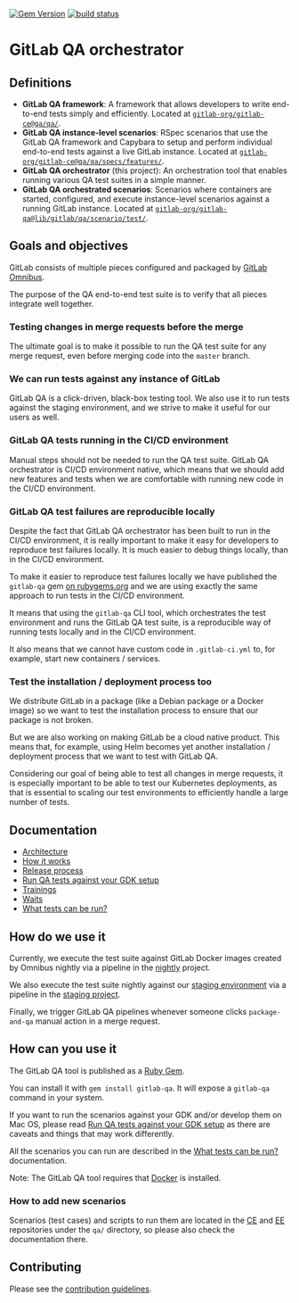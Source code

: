 [![Gem Version](https://badge.fury.io/rb/gitlab-qa.svg)](https://rubygems.org/gems/gitlab-qa)
[![build status](https://gitlab.com/gitlab-org/gitlab-qa/badges/master/pipeline.svg)](https://gitlab.com/gitlab-org/gitlab-qa/pipelines)

# GitLab QA orchestrator

## Definitions

- **GitLab QA framework**: A framework that allows developers to write end-to-end
  tests simply and efficiently.
  Located at [`gitlab-org/gitlab-ce@qa/qa/`][qa-framework].
- **GitLab QA instance-level scenarios**: RSpec scenarios that use the
  GitLab QA framework and Capybara to setup and perform individual end-to-end
  tests against a live GitLab instance.
  Located at [`gitlab-org/gitlab-ce@qa/qa/specs/features/`][instance-level-scenarios].
- **GitLab QA orchestrator** (this project): An orchestration tool that enables 
  running various QA test suites in a simple manner.
- **GitLab QA orchestrated scenarios**: Scenarios where containers are started,
  configured, and execute instance-level scenarios against a running GitLab 
  instance.
  Located at [`gitlab-org/gitlab-qa@lib/gitlab/qa/scenario/test/`][orchestrated-scenarios].

[qa-framework]: https://gitlab.com/gitlab-org/gitlab-ce/blob/master/qa/qa/
[instance-level-scenarios]: https://gitlab.com/gitlab-org/gitlab-ce/blob/master/qa/qa/specs/features/
[orchestrated-scenarios]: https://gitlab.com/gitlab-org/gitlab-qa/blob/master/lib/gitlab/qa/scenario/test/

## Goals and objectives

GitLab consists of multiple pieces configured and packaged by
[GitLab Omnibus](https://gitlab.com/gitlab-org/omnibus-gitlab).

The purpose of the QA end-to-end test suite is to verify that all pieces
integrate well together.

### Testing changes in merge requests before the merge

The ultimate goal is to make it possible to run the QA test suite for any
merge request, even before merging code into the `master` branch.

### We can run tests against any instance of GitLab

GitLab QA is a click-driven, black-box testing tool. We also use it to run
tests against the staging environment, and we strive to make it useful for our 
users as well.

### GitLab QA tests running in the CI/CD environment

Manual steps should not be needed to run the QA test suite.
GitLab QA orchestrator is CI/CD environment native, which means that we should
add new features and tests when we are comfortable with running new code in the
CI/CD environment.

### GitLab QA test failures are reproducible locally

Despite the fact that GitLab QA orchestrator has been built to run in the CI/CD
environment, it is really important to make it easy for developers to reproduce
test failures locally. It is much easier to debug things locally, than in the
CI/CD environment.

To make it easier to reproduce test failures locally we have published the
`gitlab-qa` gem [on rubygems.org](https://rubygems.org/gems/gitlab-qa) and we
are using exactly the same approach to run tests in the CI/CD environment.

It means that using the `gitlab-qa` CLI tool, which orchestrates the test 
environment and runs the GitLab QA test suite, is a reproducible way of running 
tests locally and in the CI/CD environment.

It also means that we cannot have custom code in `.gitlab-ci.yml` to, for
example, start new containers / services.

### Test the installation / deployment process too

We distribute GitLab in a package (like a Debian package or a Docker image) so
we want to test the installation process to ensure that our package is not 
broken.

But we are also working on making GitLab be a cloud native product. This means
that, for example, using Helm becomes yet another installation / deployment 
process that we want to test with GitLab QA.

Considering our goal of being able to test all changes in merge requests, it is
especially important to be able to test our Kubernetes deployments, as that is
essential to scaling our test environments to efficiently handle a large number 
of tests.

## Documentation

- [Architecture](docs/architecture.md)
- [How it works](docs/how_it_works.md)
- [Release process](docs/release_process.md)
- [Run QA tests against your GDK setup](docs/run_qa_against_gdk.md)
- [Trainings](docs/trainings.md)
- [Waits](docs/waits.md)
- [What tests can be run?](docs/what_tests_can_be_run.md)

## How do we use it

Currently, we execute the test suite against GitLab Docker images created by 
Omnibus nightly via a pipeline in the [nightly](https://gitlab.com/gitlab-org/quality/nightly) 
project.

We also execute the test suite nightly against our [staging environment](https://staging.gitlab.com)
via a pipeline in the [staging project](https://gitlab.com/gitlab-org/quality/staging).

Finally, we trigger GitLab QA pipelines whenever someone clicks `package-and-qa` manual
action in a merge request.

## How can you use it

The GitLab QA tool is published as a [Ruby Gem](https://rubygems.org/gems/gitlab-qa).

You can install it with `gem install gitlab-qa`. It will expose a `gitlab-qa`
command in your system.

If you want to run the scenarios against your GDK and/or develop them on Mac OS,
please read [Run QA tests against your GDK setup](/docs/run_qa_against_gdk.md)
as there are caveats and things that may work differently.

All the scenarios you can run are described in the
[What tests can be run?](/docs/what_tests_can_be_run.md) documentation.

Note: The GitLab QA tool requires that [Docker](https://docs.docker.com/install/) is installed.

### How to add new scenarios

Scenarios (test cases) and scripts to run them are located in the
[CE](https://gitlab.com/gitlab-org/gitlab-ce/tree/master/qa) and
[EE](https://gitlab.com/gitlab-org/gitlab-ee/tree/master/qa)
repositories under the `qa/` directory, so please also check the documentation 
there.

## Contributing

Please see the [contribution guidelines](CONTRIBUTING.md).
